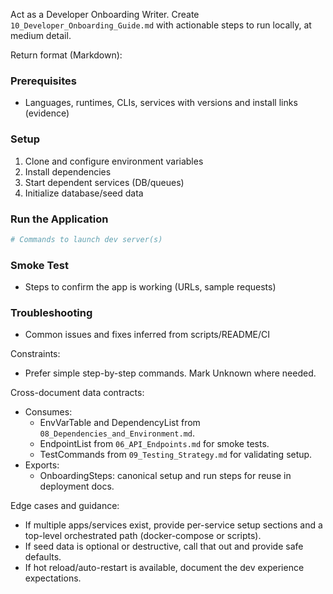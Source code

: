 Act as a Developer Onboarding Writer. Create `10_Developer_Onboarding_Guide.md` with actionable steps to run locally, at medium detail.

Return format (Markdown):
### Prerequisites
- Languages, runtimes, CLIs, services with versions and install links (evidence)

### Setup
1. Clone and configure environment variables
2. Install dependencies
3. Start dependent services (DB/queues)
4. Initialize database/seed data

### Run the Application
```bash
# Commands to launch dev server(s)
```

### Smoke Test
- Steps to confirm the app is working (URLs, sample requests)

### Troubleshooting
- Common issues and fixes inferred from scripts/README/CI

Constraints:
- Prefer simple step-by-step commands. Mark Unknown where needed.

Cross-document data contracts:
- Consumes:
  - EnvVarTable and DependencyList from `08_Dependencies_and_Environment.md`.
  - EndpointList from `06_API_Endpoints.md` for smoke tests.
  - TestCommands from `09_Testing_Strategy.md` for validating setup.
- Exports:
  - OnboardingSteps: canonical setup and run steps for reuse in deployment docs.

Edge cases and guidance:
- If multiple apps/services exist, provide per-service setup sections and a top-level orchestrated path (docker-compose or scripts).
- If seed data is optional or destructive, call that out and provide safe defaults.
- If hot reload/auto-restart is available, document the dev experience expectations.

